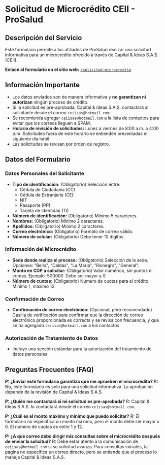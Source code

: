 
# Solicitud de Microcrédito CEII - ProSalud

## Descripción del Servicio
Este formulario permite a los afiliados de ProSalud realizar una solicitud informativa para un microcrédito ofrecido a través de Capital & Ideas S.A.S. (CEII).

**Enlace al formulario en el sitio web:** [`/solicitud-microcredito`](/solicitud-microcredito)

## Información Importante
- Los datos enviados son de manera informativa y **no garantizan ni autorizan** ningún proceso de crédito.
- Si la solicitud es pre-aprobada, Capital & Ideas S.A.S. contactará al solicitante desde el correo `ceiisas@hotmail.com`.
- Se recomienda agregar `ceiisas@hotmail.com` a la lista de contactos para evitar que los correos lleguen a SPAM.
- **Horario de revisión de solicitudes:** Lunes a viernes de 8:00 a.m. a 4:00 p.m. Solicitudes fuera de este horario se entienden presentadas el siguiente día hábil.
- Las solicitudes se revisan por orden de registro.

## Datos del Formulario

### Datos Personales del Solicitante
- **Tipo de identificación:** (Obligatorio) Selección entre:
    - Cédula de Ciudadanía (CC)
    - Cédula de Extranjería (CE)
    - NIT
    - Pasaporte (PP)
    - Tarjeta de Identidad (TI)
- **Número de identificación:** (Obligatorio) Mínimo 5 caracteres.
- **Nombres:** (Obligatorio) Mínimo 2 caracteres.
- **Apellidos:** (Obligatorio) Mínimo 2 caracteres.
- **Correo electrónico:** (Obligatorio) Formato de correo válido.
- **Número de celular:** (Obligatorio) Debe tener 10 dígitos.

### Información del Microcrédito
- **Sede donde realiza el proceso:** (Obligatorio) Selección de la sede. Opciones: "Bello", "Caldas", "La Maria", "Rionegro", "General".
- **Monto en COP a solicitar:** (Obligatorio) Valor numérico, sin puntos ni comas. Ejemplo: 500000. Debe ser mayor a 0.
- **Número de cuotas:** (Obligatorio) Número de cuotas para el crédito. Mínimo 1, máximo 12.

### Confirmación de Correo
- **Confirmación de correo electrónico:** (Opcional, pero recomendado) Casilla de verificación para confirmar que la dirección de correo electrónico proporcionada es correcta y se revisa con frecuencia, y que se ha agregado `ceiisas@hotmail.com` a los contactos.

### Autorización de Tratamiento de Datos
- Incluye una sección estándar para la autorización del tratamiento de datos personales.

## Preguntas Frecuentes (FAQ)

**P: ¿Enviar este formulario garantiza que me aprueben el microcrédito?**
R: No, este formulario es solo para una solicitud informativa. La aprobación depende de la revisión de Capital & Ideas S.A.S.

**P: ¿Quién me contactará si mi solicitud es pre-aprobada?**
R: Capital & Ideas S.A.S. lo contactará desde el correo `ceiisas@hotmail.com`.

**P: ¿Cuál es el monto máximo y mínimo que puedo solicitar?**
R: El formulario no especifica un monto máximo, pero el monto debe ser mayor a 0. El número de cuotas es entre 1 y 12.

**P: ¿A qué correo debo dirigir mis consultas sobre el microcrédito después de enviar la solicitud?**
R: Debe estar atento a la comunicación de `ceiisas@hotmail.com` si su solicitud avanza. Para consultas iniciales, la página no especifica un correo directo, pero se entiende que el proceso lo maneja Capital & Ideas S.A.S.


